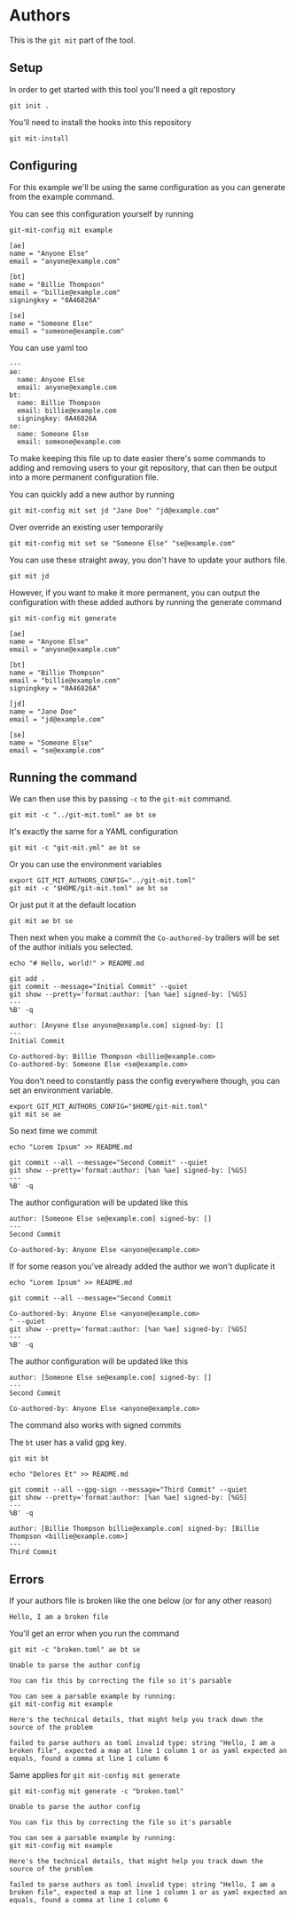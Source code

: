# Authors

This is the `git mit` part of the tool.

## Setup

In order to get started with this tool you'll need a git repostory

``` shell,script(name="1",expected_exit_code=0)
git init .
```

You'll need to install the hooks into this repository

``` shell,script(name="2",expected_exit_code=0)
git mit-install
```

## Configuring

For this example we'll be using the same configuration as you can
generate from the example command.

You can see this configuration yourself by running

``` shell,script(name="3")
git-mit-config mit example
```

``` toml,verify(script_name="3",stream=stdout)
[ae]
name = "Anyone Else"
email = "anyone@example.com"

[bt]
name = "Billie Thompson"
email = "billie@example.com"
signingkey = "0A46826A"

[se]
name = "Someone Else"
email = "someone@example.com"

```

You can use yaml too

``` yaml,file(path="git-mit.yml")
---
ae:
  name: Anyone Else
  email: anyone@example.com
bt:
  name: Billie Thompson
  email: billie@example.com
  signingkey: 0A46826A
se:
  name: Someone Else
  email: someone@example.com
```

To make keeping this file up to date easier there's some commands to
adding and removing users to your git repository, that can then be
output into a more permanent configuration file.

You can quickly add a new author by running

``` shell,script(name="3",expected_exit_code=0)
git mit-config mit set jd "Jane Doe" "jd@example.com"
```

Over override an existing user temporarily

``` shell,script(name="3",expected_exit_code=0)
git mit-config mit set se "Someone Else" "se@example.com"
```

You can use these straight away, you don't have to update your authors
file.

``` shell,script(name="6",expected_exit_code=0)
git mit jd
```

However, if you want to make it more permanent, you can output the
configuration with these added authors by running the generate command

``` shell,script(name="3",expected_exit_code=0)
git mit-config mit generate
```

``` toml,skip()
[ae]
name = "Anyone Else"
email = "anyone@example.com"

[bt]
name = "Billie Thompson"
email = "billie@example.com"
signingkey = "0A46826A"

[jd]
name = "Jane Doe"
email = "jd@example.com"

[se]
name = "Someone Else"
email = "se@example.com"

```

## Running the command

We can then use this by passing `-c` to the `git-mit` command.

``` shell,script(name="4",expected_exit_code=0)
git mit -c "../git-mit.toml" ae bt se
```

It's exactly the same for a YAML configuration

``` shell,script(name="4",expected_exit_code=0)
git mit -c "git-mit.yml" ae bt se
```

Or you can use the environment variables

``` shell,script(name="5",expected_exit_code=0)
export GIT_MIT_AUTHORS_CONFIG="../git-mit.toml"
git mit -c "$HOME/git-mit.toml" ae bt se
```

Or just put it at the default location

``` shell,script(name="6",expected_exit_code=0)
git mit ae bt se
```

Then next when you make a commit the `Co-authored-by` trailers will be
set of the author initials you selected.

``` shell,script(name="7",expected_exit_code=0)
echo "# Hello, world!" > README.md

git add .
git commit --message="Initial Commit" --quiet
git show --pretty='format:author: [%an %ae] signed-by: [%GS] 
---
%B' -q
```

``` text,verify(script_name="7",stream=stdout)
author: [Anyone Else anyone@example.com] signed-by: [] 
---
Initial Commit

Co-authored-by: Billie Thompson <billie@example.com>
Co-authored-by: Someone Else <se@example.com>
```

You don't need to constantly pass the config everywhere though, you can
set an environment variable.

``` shell,script(name="8",expected_exit_code=0)
export GIT_MIT_AUTHORS_CONFIG="$HOME/git-mit.toml"
git mit se ae
```

So next time we commit

``` shell,script(name="9",expected_exit_code=0)
echo "Lorem Ipsum" >> README.md

git commit --all --message="Second Commit" --quiet
git show --pretty='format:author: [%an %ae] signed-by: [%GS] 
---
%B' -q
```

The author configuration will be updated like this

``` text,verify(script_name="9",stream=stdout)
author: [Someone Else se@example.com] signed-by: [] 
---
Second Commit

Co-authored-by: Anyone Else <anyone@example.com>
```

If for some reason you've already added the author we won't duplicate it

``` shell,script(name="9",expected_exit_code=0)
echo "Lorem Ipsum" >> README.md

git commit --all --message="Second Commit

Co-authored-by: Anyone Else <anyone@example.com>
" --quiet
git show --pretty='format:author: [%an %ae] signed-by: [%GS] 
---
%B' -q
```

The author configuration will be updated like this

``` text,verify(script_name="9",stream=stdout)
author: [Someone Else se@example.com] signed-by: [] 
---
Second Commit

Co-authored-by: Anyone Else <anyone@example.com>
```

The command also works with signed commits

The `bt` user has a valid gpg key.

``` shell,script(name="10",expected_exit_code=0)
git mit bt
```

``` shell,script(name="10",expected_exit_code=0)
echo "Delores Et" >> README.md

git commit --all --gpg-sign --message="Third Commit" --quiet
git show --pretty='format:author: [%an %ae] signed-by: [%GS] 
---
%B' -q
```

``` text,verify(script_name="10",stream=stdout)
author: [Billie Thompson billie@example.com] signed-by: [Billie Thompson <billie@example.com>] 
---
Third Commit
```

## Errors

If your authors file is broken like the one below (or for any other
reason)

``` toml,file(path="broken.toml")
Hello, I am a broken file
```

You'll get an error when you run the command

``` shell,script(name="error-mit",expected_exit_code=4)
git mit -c "broken.toml" ae bt se
```

``` text,verify(script_name="error-mit",stream=stderr)
Unable to parse the author config

You can fix this by correcting the file so it's parsable

You can see a parsable example by running:
git mit-config mit example

Here's the technical details, that might help you track down the source of the problem

failed to parse authors as toml invalid type: string "Hello, I am a broken file", expected a map at line 1 column 1 or as yaml expected an equals, found a comma at line 1 column 6
```

Same applies for `git mit-config mit generate`

``` shell,script(name="error-mit-config-set",expected_exit_code=4)
git mit-config mit generate -c "broken.toml"
```

``` text,verify(script_name="error-mit-config-set",stream=stderr)
Unable to parse the author config

You can fix this by correcting the file so it's parsable

You can see a parsable example by running:
git mit-config mit example

Here's the technical details, that might help you track down the source of the problem

failed to parse authors as toml invalid type: string "Hello, I am a broken file", expected a map at line 1 column 1 or as yaml expected an equals, found a comma at line 1 column 6
```
